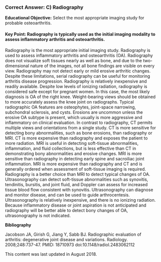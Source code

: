
### Correct Answer: C) Radiography 

**Educational Objective:** Select the most appropriate imaging study for probable osteoarthritis.

#### **Key Point:** Radiography is typically used as the initial imaging modality to assess inflammatory arthritis and osteoarthritis.

Radiography is the most appropriate initial imaging study. Radiography is used to assess inflammatory arthritis and osteoarthritis (OA). Radiography does not visualize soft tissues nearly as well as bone, and due to the two-dimensional nature of the images, not all bone findings are visible on every view. Radiography may not detect early or mild erosive arthritic changes. Despite these limitations, serial radiography can be useful for monitoring arthritis disease progression. Radiography is relatively inexpensive and readily available. Despite low levels of ionizing radiation, radiography is considered safe except for pregnant women. In this case, the most likely diagnosis is OA of the right knee. Weight-bearing views should be obtained to more accurately assess the knee joint on radiographs. Typical radiographic OA features are osteophytes, joint-space narrowing, subchondral sclerosis, and cysts. Erosions are uncommon unless the erosive OA subtype is present, which usually is more aggressive and inflammatory on clinical evaluation.
In contrast to radiography, CT permits multiple views and orientations from a single study. CT is more sensitive for detecting bony abnormalities, such as bone erosions, than radiography or MRI. CT is more expensive than radiography and exposes the patient to more radiation.
MRI is useful in detecting soft-tissue abnormalities, inflammation, and fluid collections, but is less effective than CT in demonstrating bony abnormalities and erosive changes. MRI is more sensitive than radiography in detecting early spine and sacroiliac joint inflammation. MRI is more expensive than radiography and CT and is generally ordered when assessment of soft-tissue imaging is required. Radiography is a better choice than MRI to detect typical changes of OA.
Ultrasonography can detect soft-tissue abnormalities such as synovitis, tendinitis, bursitis, and joint fluid, and Doppler can assess for increased tissue blood flow consistent with synovitis. Ultrasonography can diagnose and monitor disease, and can be used to guide arthrocentesis. Ultrasonography is relatively inexpensive, and there is no ionizing radiation. Because inflammatory disease or joint aspiration is not anticipated and radiography will be better able to detect bony changes of OA, ultrasonography is not indicated.

**Bibliography**

Jacobson JA, Girish G, Jiang Y, Sabb BJ. Radiographic evaluation of arthritis: degenerative joint disease and variations. Radiology. 2008;248:737-47. PMID: 18710973 doi:10.1148/radiol.2483062112

This content was last updated in August 2018.
